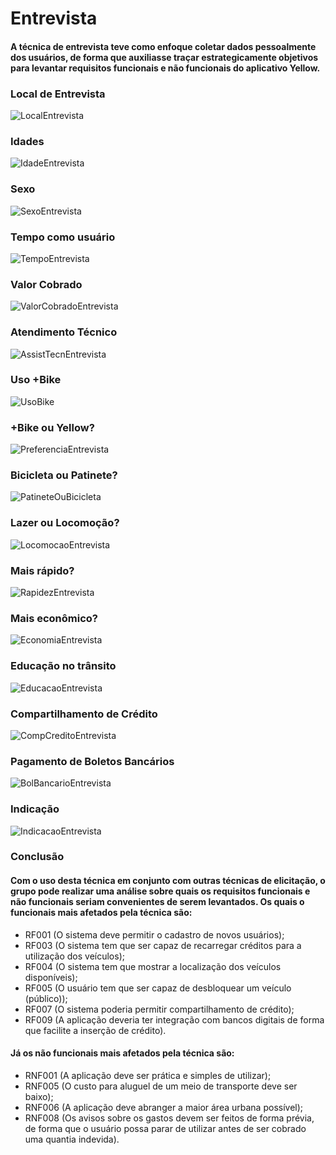 # Entrevista

#### A técnica de entrevista teve como enfoque coletar dados pessoalmente dos usuários, de forma que auxiliasse traçar estrategicamente objetivos para levantar requisitos funcionais e não funcionais do aplicativo Yellow. 

### Local de Entrevista
![LocalEntrevista](/img/elicitacao/entrevista/LocalEntrevista.png)
### Idades
![IdadeEntrevista](/img/elicitacao/entrevista/IdadeEntrevista.png)
### Sexo
![SexoEntrevista](/img/elicitacao/entrevista/SexoEntrevista.png)
### Tempo como usuário
![TempoEntrevista](/img/elicitacao/entrevista/TempoEntrevista.png)
### Valor Cobrado
![ValorCobradoEntrevista](/img/elicitacao/entrevista/ValorCobradoEntrevista.png)
### Atendimento Técnico
![AssistTecnEntrevista](/img/elicitacao/entrevista/AssistTecnEntrevista.png)
### Uso +Bike
![UsoBike](/img/elicitacao/entrevista/UsoBike.png)
### +Bike ou Yellow?
![PreferenciaEntrevista](/img/elicitacao/entrevista/PreferenciaEntrevista.png)
### Bicicleta ou Patinete?
![PatineteOuBicicleta](/img/elicitacao/entrevista/PatineteOuBicicleta.png)
### Lazer ou Locomoção?
![LocomocaoEntrevista](/img/elicitacao/entrevista/LocomocaoEntrevista.png)
### Mais rápido?
![RapidezEntrevista](/img/elicitacao/entrevista/RapidezEntrevista.png)
### Mais econômico?
![EconomiaEntrevista](/img/elicitacao/entrevista/EconomiaEntrevista.png)
### Educação no trânsito
![EducacaoEntrevista](/img/elicitacao/entrevista/EducacaoEntrevista.png)
### Compartilhamento de Crédito
![CompCreditoEntrevista](/img/elicitacao/entrevista/CompCreditoEntrevista.png)
### Pagamento de Boletos Bancários
![BolBancarioEntrevista](/img/elicitacao/entrevista/BolBancarioEntrevista.png)
### Indicação
![IndicacaoEntrevista](/img/elicitacao/entrevista/IndicacaoEntrevista.png)

### Conclusão

#### Com o uso desta técnica em conjunto com outras técnicas de elicitação, o grupo pode realizar uma análise sobre quais os requisitos funcionais e não funcionais seriam convenientes de serem levantados. Os quais o funcionais mais afetados pela técnica são:
* RF001 (O sistema deve permitir o cadastro de novos usuários); 
* RF003 (O sistema tem que ser capaz de recarregar créditos para a utilização dos veículos);
* RF004 (O sistema tem que mostrar a localização dos veículos disponíveis);
* RF005 (O usuário tem que ser capaz de desbloquear um veículo (público));
* RF007 (O sistema poderia permitir compartilhamento de crédito); 
* RF009 (A aplicação deveria ter integração com bancos digitais de forma que facilite a inserção de crédito). 

#### Já os não funcionais mais afetados pela técnica são:
* RNF001 (A aplicação deve ser prática e simples de utilizar);
* RNF005 (O custo para aluguel de um meio de transporte deve ser baixo);
* RNF006 (A aplicação deve abranger a maior área urbana possível);
* RNF008 (Os avisos sobre os gastos devem ser feitos de forma prévia, de forma que o usuário possa parar de utilizar antes de ser cobrado uma quantia indevida).
